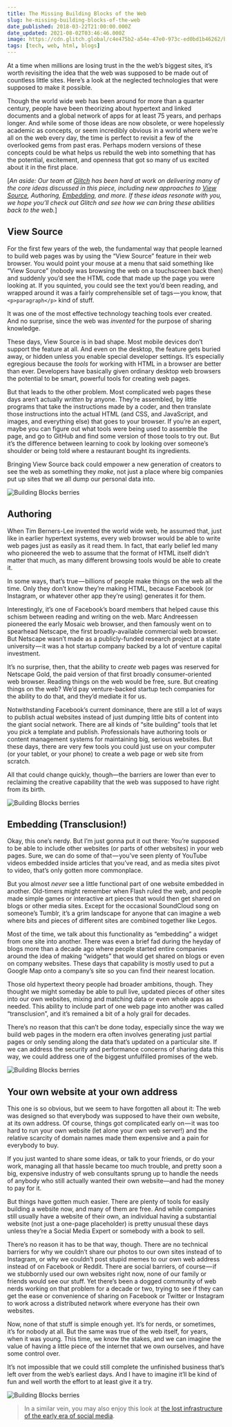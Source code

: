 ```yaml
---
title: The Missing Building Blocks of the Web
slug: he-missing-building-blocks-of-the-web
date_published: 2018-03-22T21:00:00.000Z
date_updated: 2021-08-02T03:46:46.000Z
image: https://cdn.glitch.global/c4e475b2-a54e-47e0-973c-ed0bd1b46262/building-blocks-berries-01.jpeg?v=1669625487351
tags: [tech, web, html, blogs]
---
```


At a time when millions are losing trust in the the web’s biggest sites, it’s worth revisiting the idea that the web was supposed to be made out of countless little sites. Here’s a look at the neglected technologies that were supposed to make it possible.

Though the world wide web has been around for more than a quarter century, people have been theorizing about hypertext and linked documents and a global network of apps for at least 75 years, and perhaps longer. And while some of those ideas are now obsolete, or were hopelessly academic as concepts, or seem incredibly obvious in a world where we’re all on the web every day, the time is perfect to revisit a few of the overlooked gems from past eras. Perhaps modern versions of these concepts could be what helps us rebuild the web into something that has the potential, excitement, and openness that got so many of us excited about it in the first place.

[*An aside: Our team at [Glitch](https://glitch.com/) has been hard at work on delivering many of the core ideas discussed in this piece, including new approaches to [View Source](https://medium.com/glitch/tackling-the-biggest-pain-points-in-web-development-57d64afe19dc), Authoring, [Embedding](https://medium.com/glitch/making-learning-to-code-more-accessible-d802effd52bf), and more. If these ideas resonate with you, we hope you’ll check out Glitch and see how we can bring these abilities back to the web.*]

## View Source

For the first few years of the web, the fundamental way that people learned to build web pages was by using the “View Source” feature in their web browser. You would point your mouse at a menu that said something like “View Source” (nobody was browsing the web on a touchscreen back then) and suddenly you’d see the HTML code that made up the page you were looking at. If you squinted, you could see the text you’d been reading, and wrapped around it was a fairly comprehensible set of tags — you know, that `<p>paragraph</p>` kind of stuff.

It was one of the most effective technology teaching tools ever created. And no surprise, since the web was *invented* for the purpose of sharing knowledge.

These days, View Source is in bad shape. Most mobile devices don’t support the feature at all. And even on the desktop, the feature gets buried away, or hidden unless you enable special developer settings. It’s especially egregious because the *tools* for working with HTML in a browser are better than ever. Developers have basically given ordinary desktop web browsers the potential to be smart, powerful tools for creating web pages.

But that leads to the other problem. Most complicated web pages these days aren’t actually *written* by anyone. They’re assembled, by little programs that take the instructions made by a coder, and then translate those instructions into the actual HTML (and CSS, and JavaScript, and images, and everything else) that goes to your browser. If you’re an expert, maybe you can figure out what tools were being used to assemble the page, and go to GitHub and find some version of those tools to try out. But it’s the difference between learning to cook by looking over someone’s shoulder or being told where a restaurant bought its ingredients.

Bringing View Source back could empower a new generation of creators to see the web as something they *make*, not just a place where big companies put up sites that we all dump our personal data into.

![Building Blocks berries](https://cdn.glitch.global/c4e475b2-a54e-47e0-973c-ed0bd1b46262/building-blocks-berries-04.jpeg?v=1669625486996)

## Authoring

When Tim Berners-Lee invented the world wide web, he assumed that, just like in earlier hypertext systems, every web browser would be able to write web pages just as easily as it read them. In fact, that early belief led many who pioneered the web to assume that the format of HTML itself didn’t matter that much, as many different browsing tools would be able to create it.

In some ways, that’s true — billions of people make things on the web all the time. Only they don’t know they’re making HTML, because Facebook (or Instagram, or whatever other app they’re using) generates it for them.

Interestingly, it’s one of Facebook’s board members that helped cause this schism between reading and writing on the web. Marc Andreessen pioneered the early Mosaic web browser, and then famously went on to spearhead Netscape, the first broadly-available commercial web browser. But Netscape wasn’t made as a publicly-funded research project at a state university — it was a hot startup company backed by a lot of venture capital investment.

It’s no surprise, then, that the ability to *create* web pages was reserved for Netscape Gold, the paid version of that first broadly consumer-oriented web browser. Reading things on the web would be free, sure. But creating things on the web? We’d pay venture-backed startup tech companies for the ability to do that, and they’d mediate it for us.

Notwithstanding Facebook’s current dominance, there are still a lot of ways to publish actual websites instead of just dumping little bits of content into the giant social network. There are all kinds of “site building” tools that let you pick a template and publish. Professionals have authoring tools or content management systems for maintaining big, serious websites. But these days, there are very few tools you could just use on your computer (or your tablet, or your phone) to create a web page or web site from scratch.

All that could change quickly, though—the barriers are lower than ever to reclaiming the creative capability that the web was supposed to have right from its birth.

![Building Blocks berries](https://cdn.glitch.global/c4e475b2-a54e-47e0-973c-ed0bd1b46262/building-blocks-berries-03.jpeg?v=1669625486626)

## Embedding (Transclusion!)

Okay, this one’s nerdy. But I’m just gonna put it out there: You’re supposed to be able to include other websites (or parts of other websites) in your web pages. Sure, we can do some of that — you’ve seen plenty of YouTube videos embedded inside articles that you’ve read, and as media sites pivot to video, that’s only gotten more commonplace.

But you almost *never* see a little functional part of one website embedded in another. Old-timers might remember when Flash ruled the web, and people made simple games or interactive art pieces that would then get shared on blogs or other media sites. Except for the occasional SoundCloud song on someone’s Tumblr, it’s a grim landscape for anyone that can imagine a web where bits and pieces of different sites are combined together like Legos.

Most of the time, we talk about this functionality as “embedding” a widget from one site into another. There was even a brief fad during the heyday of blogs more than a decade ago where people started entire companies around the idea of making “widgets” that would get shared on blogs or even on company websites. These days that capability is mostly used to put a Google Map onto a company’s site so you can find their nearest location.

Those old hypertext theory people had broader ambitions, though. They thought we might someday be able to pull live, updated pieces of other sites into our own websites, mixing and matching data or even whole apps as needed. This ability to include part of one web page into another was called “transclusion”, and it’s remained a bit of a holy grail for decades.

There’s no reason that this can’t be done today, especially since the way we build web pages in the modern era often involves generating just partial pages or only sending along the data that’s updated on a particular site. If we can address the security and performance concerns of sharing data this way, we could address one of the biggest unfulfilled promises of the web.

![Building Blocks berries](https://cdn.glitch.global/c4e475b2-a54e-47e0-973c-ed0bd1b46262/building-blocks-berries-02.jpeg?v=1669625486272)

## Your own website at your own address

This one is so obvious, but we seem to have forgotten all about it: The web was designed so that everybody was supposed to have their own website, at its own address. Of course, things got complicated early on — it was too hard to run your own website (let alone your own web server!) and the relative scarcity of domain names made them expensive and a pain for everybody to buy.

If you just wanted to share some ideas, or talk to your friends, or do your work, managing all that hassle became too much trouble, and pretty soon a big, expensive industry of web consultants sprung up to handle the needs of anybody who still actually wanted their own website—and had the money to pay for it.

But things have gotten much easier. There are plenty of tools for easily building a website now, and many of them are free. And while companies still usually have a website of their own, an individual having a substantial website (not just a one-page placeholder) is pretty unusual these days unless they’re a Social Media Expert or somebody with a book to sell.

There’s no reason it has to be that way, though. There are no technical barriers for why we couldn’t share our photos to our own sites instead of to Instagram, or why we couldn’t post stupid memes to our own web address instead of on Facebook or Reddit. There are social barriers, of course — if we stubbornly used our own websites right now, none of our family or friends would see our stuff. Yet there’s been a dogged community of web nerds working on that problem for a decade or two, trying to see if they can get the ease or convenience of sharing on Facebook or Twitter or Instagram to work across a distributed network where everyone has their own websites.

Now, none of that stuff is simple enough yet. It’s for nerds, or sometimes, it’s for nobody at all. But the same was true of the web itself, for years, when it was young. This time, we know the stakes, and we can imagine the value of having a little piece of the internet that we own ourselves, and have some control over.

It’s not impossible that we could still complete the unfinished business that’s left over from the web’s earliest days. And I have to imagine it’ll be kind of fun and well worth the effort to at least give it a try.

![Building Blocks berries](https://cdn.glitch.global/c4e475b2-a54e-47e0-973c-ed0bd1b46262/building-blocks-berries-05.jpeg?v=1669625485904)


> In a similar vein, you may also enjoy this look at [the lost infrastructure of the early era of social media](/2016/08/08/the-lost-infrastructure-of-social-media/).

